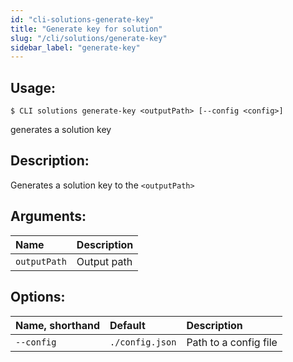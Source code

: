```yaml
---
id: "cli-solutions-generate-key"
title: "Generate key for solution"
slug: "/cli/solutions/generate-key"
sidebar_label: "generate-key"
---
```


## Usage:

```shell
$ CLI solutions generate-key <outputPath> [--config <config>]
```

generates a solution key

## Description:

Generates a solution key to the `<outputPath>`

## Arguments:

|**Name**|**Description**|
| :- | :- |
|`outputPath`|Output path|

## Options:

|**Name, shorthand**|**Default**|**Description**|
| :- | :- | :- |
|`--config`|`./config.json`|Path to a config file|